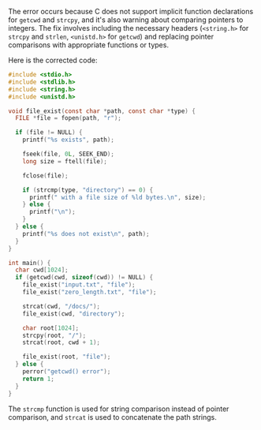 The error occurs because C does not support implicit function declarations for `getcwd` and `strcpy`, and it's also warning about comparing pointers to integers. The fix involves including the necessary headers (`<string.h>` for `strcpy` and `strlen`, `<unistd.h>` for `getcwd`) and replacing pointer comparisons with appropriate functions or types.

Here is the corrected code:

```c
#include <stdio.h>
#include <stdlib.h>
#include <string.h>
#include <unistd.h>

void file_exist(const char *path, const char *type) {
  FILE *file = fopen(path, "r");

  if (file != NULL) {
    printf("%s exists", path);

    fseek(file, 0L, SEEK_END);
    long size = ftell(file);

    fclose(file);

    if (strcmp(type, "directory") == 0) {
      printf(" with a file size of %ld bytes.\n", size);
    } else {
      printf("\n");
    }
  } else {
    printf("%s does not exist\n", path);
  }
}

int main() {
  char cwd[1024];
  if (getcwd(cwd, sizeof(cwd)) != NULL) {
    file_exist("input.txt", "file");
    file_exist("zero_length.txt", "file");

    strcat(cwd, "/docs/");
    file_exist(cwd, "directory");

    char root[1024];
    strcpy(root, "/");
    strcat(root, cwd + 1);

    file_exist(root, "file");
  } else {
    perror("getcwd() error");
    return 1;
  }
}
```

The `strcmp` function is used for string comparison instead of pointer comparison, and `strcat` is used to concatenate the path strings.
